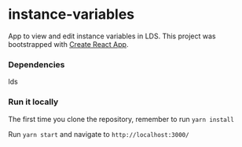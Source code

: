 # instance-variables

App to view and edit instance variables in LDS.
This project was bootstrapped with [Create React App](https://github.com/facebook/create-react-app).

### Dependencies
lds

### Run it locally 
The first time you clone the repository, remember to run `yarn install`

Run `yarn start` and navigate to `http://localhost:3000/`
